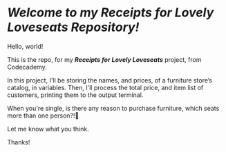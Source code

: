 # ***Welcome to my Receipts for Lovely Loveseats Repository!***

Hello, world!

This is the repo, for my ***Receipts for Lovely Loveseats*** project, from Codecademy.

In this project, I'll be storing the names, and prices, of a furniture store’s catalog, in variables. Then, I'll process the total price, and item list of customers, printing them to the output terminal.

When you're single, is there any reason to purchase furniture, which seats more than one person?!🤣

Let me know what you think.

Thanks!
